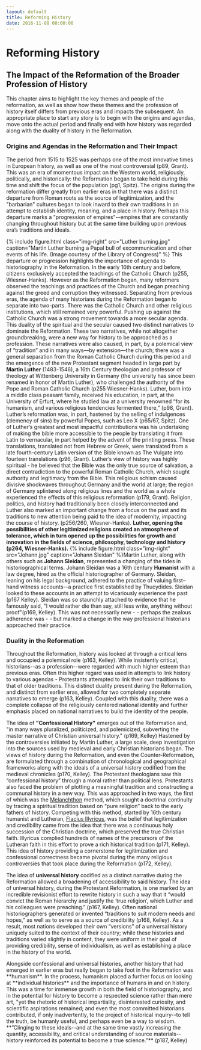 ```yaml
---
layout: default
title: Reforming History
date: 2016-11-08 00:00:00
---
```

# Reforming History

## The Impact of the Reformation of the Broader Profession of History
<p class="abstract">This chapter aims to highlight the key themes and people of the reformation, as well as show how these themes and the profession of history itself differs from previous eras and impacts the subsequent. An appropriate place to start any story is to begin with the origins and agendas, move onto the actual period and finally end with how history was regarded along with the duality of history in the Reformation.</p>

### Origins and Agendas in the Reformation and Their Impact

The period from 1515 to 1525 was perhaps one of the most innovative times in European history, as well as one of the most controversial (p89, Grant). This was an era of momentous impact on the Western world, religiously, politically, and historically: the Reformation began to take hold during this time and shift the focus of the population (pg1, Spitz). The origins during the reformation differ greatly from earlier eras in that there was a distinct departure from Roman roots as the source of legitimization, and the "barbarian" cultures began to look inward to their own traditions in an attempt to establish identity, meaning, and a place in history. Perhaps this departure marks a "progression of empires"--empires that are constantly changing throughout history but at the same time building upon previous era’s traditions and ideals. 

{% include figure.html class="img-right" src="Luther burning.jpg" caption="Martin Luther burning a Papal bull of excommunication and other events of his life. (Image courtesy of the Library of Congress)" %}
This departure or progression highlights the importance of agenda to historiography in the Reformation. In the early 16th century and before, citizens exclusively accepted the teachings of the Catholic Church (p255, Wiesner-Hanks).  However as the Reformation began, many reformers observed the teachings and practices of the Church and began preaching against the greed and corruption they witnessed. Separating from previous eras, the agenda of many historians during the Reformation began to separate into two-parts. There was the Catholic Church and other religious institutions, which still remained very powerful. Pushing up against the Catholic Church was a strong movement towards a more secular agenda. This duality of the spiritual and the secular caused two distinct narratives to dominate the Reformation. These two narratives, while not altogether groundbreaking, were a new way for history to be approached as a profession. These narratives were also caused, in part, by a polemical view of “tradition” and in many ways—by extension—the church; there was a general separation from the Roman Catholic Church during this period and the emergence of the new Protestant segment headed in large part by **Martin Luther** (1483-1546), a 16th Century theologian and professor of theology at Wittenberg University in Germany (the university has since been renamed in honor of Martin Luther), who challenged the authority of the Pope and Roman Catholic Church (p255 Wiesner-Hanks). Luther, born into a middle class peasant family, received his education, in part, at the University of Erfurt, where he studied law at a university renowned “for its humanism, and various religious tendencies fermented there,” (p98, Grant). Luther’s reformation was, in part, hastened by the selling of indulgences (clemency of sins) by powerful Popes, such as Leo X (p65/67, Spitz). One of Luther’s greatest and most impactful contributions was his undertaking of making the bible more accessible to the people by translating it from Latin to vernacular, in part helped by the advent of the printing press. These translations, translated not from Hebrew or Greek, were translated from a late fourth-century Latin version of the Bible known as The Vulgate into fourteen translations (p96, Grant).  Luther’s view of history was highly spiritual - he believed that the Bible was the only true source of salvation, a direct contradiction to the powerful Roman Catholic Church, which sought authority and legitimacy from the Bible. This religious schism caused divisive shockwaves throughout Germany and the world at large; the region of Germany splintered along religious lines and the world as a whole experienced the effects of this religious reformation (p179, Grant). Religion, politics, and history had traditionally been closely interconnected and Luther also marked an important change from a focus on the past and its traditions to new attention being paid to the idea of modernity, impacting the course of history. (p256/260, Wiesner-Hanks). **Luther, opening the possibilities of other legitimized religions created an atmosphere of tolerance, which in turn opened up the possibilities for growth and innovation in the fields of science, philosophy, technology and history (p264, Wiesner-Hanks).** {% include figure.html class="img-right" src="Johann.jpg" caption="Johann Sleidan" %}Martin Luther, along with others such as **Johann Sleidan**, represented a changing of the tides in historiographical terms. Johann Sleidan was a 16th century **Humanist** with a law degree, hired as the official historiographer of Germany. Sleidan, leaning on his legal background, adhered to the practice of valuing first–hand witness accounts--a practice first established by Thucydides. Sleidan looked to these accounts in an attempt to vicariously experience the past (p167 Kelley). Sleidan was so staunchly attached to evidence that he famously said, "I would rather die than say, still less write, anything without proof"(p169, Kelley). This was not necessarily new - - perhaps the zealous adherence was - - but marked a change in the way professional historians approached their practice.

### Duality in the Reformation

Throughout the Reformation, history was looked at through a critical lens and occupied a polemical role (p163, Kelley). While insistently critical, historians--as a profession--were regarded with much higher esteem than previous eras. Often this higher regard was used in attempts to link history to various agendas - Protestants attempted to link their own traditions to that of older traditions. This distinct duality present during the Reformation, and distinct from earlier eras, allowed for two completely separate narratives to emerge (p163, Kelley). Coupled with this duality, there was a complete collapse of the religiously centered national identity and further emphasis placed on national narratives to build the identity of the people.

The idea of **"Confessional History"** emerges out of the Reformation and, "in many ways pluralized, politicized, and polemicized, subverting the master narrative of Christian universal history." (p169, Kelley)  Hastened by the controversies initiated by Martin Luther, a large scale, deep investigation into the sources used by medieval and early Christian historians began. The views of history during the Reformation, and even the Counter-Reformation, are formulated through a combination of chronological and geographical frameworks along with the ideals of a universal history codified from the medieval chronicles (p170, Kelley).  The Protestant theologians saw this “confessional history” through a moral rather than political lens. Protestants also faced the problem of plotting a meaningful tradition and constructing a communal history in a new way. This was approached in two ways, the first of which was the [Melanchthon](https://en.wikipedia.org/wiki/Philip_Melanchthon) method, which sought a doctrinal continuity by tracing a spiritual tradition based on “pure religion” back to the early fathers of history. Competing with this method, started by 16th century humanist and Lutheran, [Flacius Illyricus](https://en.wikipedia.org/wiki/Matthias_Flacius), was the belief that legitimization and credibility came from the idea that there was a continuous holy succession of the Christian doctrine, which preserved the true Christian faith. Illyricus complied hundreds of names of the precursors of the Lutheran faith in this effort to prove a rich historical tradition (p171, Kelley). This idea of history providing a cornerstone for legitimization and confessional correctness became pivotal during the many religious controversies that took place during the Reformation (p172, Kelley). 

The idea of **universal history** codified as a distinct narrative during the Reformation allowed a broadening of accessibility to said history. The idea of universal history, during the Protestant Reformation, is one marked by an incredible revisionist effort to rewrite history in such a way that it “would convict the Roman hierarchy and justify the ‘true religion’, which Luther and his colleagues were preaching.” (p167, Kelley). Often national historiographers generated or invented “traditions to suit modern needs and hopes,” as well as to serve as a source of credibility (p168, Kelley). As a result, most nations developed their own “versions” of a universal history uniquely suited to the context of their country; while these histories and traditions varied slightly in content, they were uniform in their goal of providing credibility, sense of individualism, as well as establishing a place in the history of the world. 

<p class="has-pullquote" data-pullquote="Clinging to these ideals--and at the same time vastly increasing the quantity, accessibility, and critical understanding of source materials--history reinforced its potential to become a true science."></p>Alongside confessional and universal histories, another history that had emerged in earlier eras but really began to take foot in the Reformation was **humanism**.  In the process, humanism placed a further focus on looking at **individual histories** and the importance of humans in and on history. This was a time for immense growth in both the field of historiography, and in the potential for history to become a respected science rather than mere art, "yet the rhetoric of historical impartiality, disinterested curiosity, and scientific aspirations remained; and even the most committed historians contributed, if only inadvertently, to the project of historical inquiry--to tell the truth, be humanly useful, and perhaps even be a way to wisdom. **”Clinging to these ideals--and at the same time vastly increasing the quantity, accessibility, and critical understanding of source materials--history reinforced its potential to become a true science."** (p187, Kelley)

